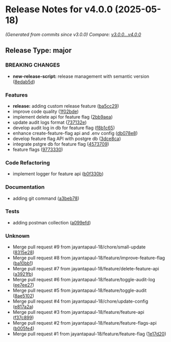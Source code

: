 # Release Notes for v4.0.0 (2025-05-18)

_(Generated from commits since v3.0.0)_
_Compare: [v3.0.0...v4.0.0](https://github.com/jayantapaul-18/node-api.git/compare/v3.0.0...v4.0.0)_

## Release Type: **major**

### BREAKING CHANGES

- **new-release-script:** release management with semantic version ([8edab5d](https://github.com/jayantapaul-18/node-api.git/commit/8edab5d337e320da9acb8095b3821b1d798d4207))

### Features

- **release:** adding custom release feature ([ba5cc29](https://github.com/jayantapaul-18/node-api.git/commit/ba5cc29d007f0d9e7f68f70625934aa8f0b21578))
- improve code quality ([1f02bde](https://github.com/jayantapaul-18/node-api.git/commit/1f02bde474cb89bf506d06e252c0293824d1a776))
- implement delete api for feature flag ([2bb9aea](https://github.com/jayantapaul-18/node-api.git/commit/2bb9aeaecf1060a660c48e0e62cd87bfdf14715d))
- update audit logs format ([737132e](https://github.com/jayantapaul-18/node-api.git/commit/737132e534b29af97fbe37bcb60ac65d8f42d299))
- develop audit log in db for feature flag ([f8b1c65](https://github.com/jayantapaul-18/node-api.git/commit/f8b1c654ff25fba363aab7a835b8d856c561fd33))
- enhance create-feature-flag api and .env config ([db078e8](https://github.com/jayantapaul-18/node-api.git/commit/db078e832737db8cc13634cce97d7d665a219810))
- develop feature flag API with postgre db ([3dce8ca](https://github.com/jayantapaul-18/node-api.git/commit/3dce8ca74d38cfc59146d226b9f5ac291b5bb8e0))
- integrate pstgre db for feature flag ([4573709](https://github.com/jayantapaul-18/node-api.git/commit/45737098cc56719ce1f3e1c692a4c43cb5d856c8))
- feature flags ([9773330](https://github.com/jayantapaul-18/node-api.git/commit/9773330b03f2de4df39e4a6512a68f4fc210d25b))

### Code Refactoring

- implement logger for feature api ([b0f330b](https://github.com/jayantapaul-18/node-api.git/commit/b0f330bac4634faf328a4b7485b43d89aa7903bf))

### Documentation

- adding git command ([a3beb78](https://github.com/jayantapaul-18/node-api.git/commit/a3beb786b2a625740bff48e567db44963b545e7b))

### Tests

- adding postman collection ([a099efd](https://github.com/jayantapaul-18/node-api.git/commit/a099efd38e4d56334b5cd4337506d0e506131db0))

### Unknown

- Merge pull request #9 from jayantapaul-18/chore/small-update ([8315e28](https://github.com/jayantapaul-18/node-api.git/commit/8315e284e2c6f24615aeedb7048a9b725138d3b5))
- Merge pull request #8 from jayantapaul-18/feature/improve-feature-flag ([ba10bb1](https://github.com/jayantapaul-18/node-api.git/commit/ba10bb1a394da8b8fbb29601be93774cbbd36406))
- Merge pull request #7 from jayantapaul-18/feature/delete-feature-api ([a3921fb](https://github.com/jayantapaul-18/node-api.git/commit/a3921fbabee973e9efbd34558d30a6e97325bee8))
- Merge pull request #6 from jayantapaul-18/feature/toggle-audit-log ([ee7ee27](https://github.com/jayantapaul-18/node-api.git/commit/ee7ee272a0079f63b8c4614e881c38400bde57f5))
- Merge pull request #5 from jayantapaul-18/feature/toggle-audit ([8ae5102](https://github.com/jayantapaul-18/node-api.git/commit/8ae5102d7547b362871eeb29bcc5a2cd9f9e79fa))
- Merge pull request #4 from jayantapaul-18/chore/update-config ([e817a2a](https://github.com/jayantapaul-18/node-api.git/commit/e817a2a18168fd57c53ba6b19af3ae87ef0657ca))
- Merge pull request #3 from jayantapaul-18/feature/feature-api ([f37c899](https://github.com/jayantapaul-18/node-api.git/commit/f37c899881c6bf3cbb92bcd9b774fdf3f14eb609))
- Merge pull request #2 from jayantapaul-18/feature/feature-flags-api ([b005fe4](https://github.com/jayantapaul-18/node-api.git/commit/b005fe4750466a9df9e6189b6a91e9fa41edab23))
- Merge pull request #1 from jayantapaul-18/feature/feature-flag ([1e17d20](https://github.com/jayantapaul-18/node-api.git/commit/1e17d209213e990e9c7546f43096fe61c41b162e))

